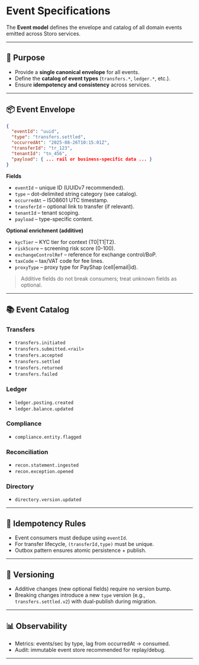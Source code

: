 # Event Specifications

The **Event model** defines the envelope and catalog of all domain events emitted across Storo services.

---

## 🎯 Purpose
- Provide a **single canonical envelope** for all events.  
- Define the **catalog of event types** (`transfers.*`, `ledger.*`, etc.).  
- Ensure **idempotency and consistency** across services.  

---

## 📦 Event Envelope

```json
{
  "eventId": "uuid",
  "type": "transfers.settled",
  "occurredAt": "2025-08-26T10:15:01Z",
  "transferId": "tr_123",
  "tenantId": "tn_456",
  "payload": { ... rail or business-specific data ... }
}
```

**Fields**
- `eventId` – unique ID (UUIDv7 recommended).  
- `type` – dot-delimited string category (see catalog).  
- `occurredAt` – ISO8601 UTC timestamp.  
- `transferId` – optional link to transfer (if relevant).  
- `tenantId` – tenant scoping.  
- `payload` – type-specific content.  

**Optional enrichment (additive)**
- `kycTier` – KYC tier for context (T0|T1|T2).  
- `riskScore` – screening risk score (0-100).  
- `exchangeControlRef` – reference for exchange control/BoP.  
- `taxCode` – tax/VAT code for fee lines.  
- `proxyType` – proxy type for PayShap (cell|email|id).  

> Additive fields do not break consumers; treat unknown fields as optional.

---

## 📚 Event Catalog

### Transfers
- `transfers.initiated`  
- `transfers.submitted.<rail>`  
- `transfers.accepted`  
- `transfers.settled`  
- `transfers.returned`  
- `transfers.failed`  

### Ledger
- `ledger.posting.created`  
- `ledger.balance.updated`  

### Compliance
- `compliance.entity.flagged`  

### Reconciliation
- `recon.statement.ingested`  
- `recon.exception.opened`  

### Directory
- `directory.version.updated`  

---

## 🔁 Idempotency Rules
- Event consumers must dedupe using `eventId`.  
- For transfer lifecycle, `(transferId,type)` must be unique.  
- Outbox pattern ensures atomic persistence + publish.

---

## 🧭 Versioning
- Additive changes (new optional fields) require no version bump.  
- Breaking changes introduce a new `type` version (e.g., `transfers.settled.v2`) with dual-publish during migration.

---

## 📊 Observability
- Metrics: events/sec by type, lag from occurredAt → consumed.  
- Audit: immutable event store recommended for replay/debug.

---
